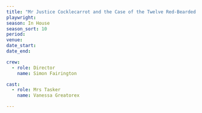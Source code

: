 ```yaml
---
title: "Mr Justice Cocklecarrot and the Case of the Twelve Red-Bearded Dwarves"
playwright: 
season: In House
season_sort: 10
period:
venue:
date_start:
date_end:

crew:
  - role: Director
    name: Simon Fairington

cast:
  - role: Mrs Tasker
    name: Vanessa Greatorex

---
```



